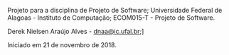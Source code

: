 Projeto para a disciplina de Projeto de Software;
Universidade Federal de Alagoas - Instituto de Computação;
ECOM015-T - Projeto de Software.

Derek Nielsen Araújo Alves    - dnaa@ic.ufal.br;]

Iniciado em 21 de novembro de 2018.
